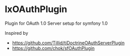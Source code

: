 lxOAuthPlugin
=============

Plugin for OAuth 1.0 Server setup for symfony 1.0

Inspired by

+ https://github.com/Tillid/tiDoctrineOAuthServerPlugin
+ https://github.com/chok/sfOAuthPlugin